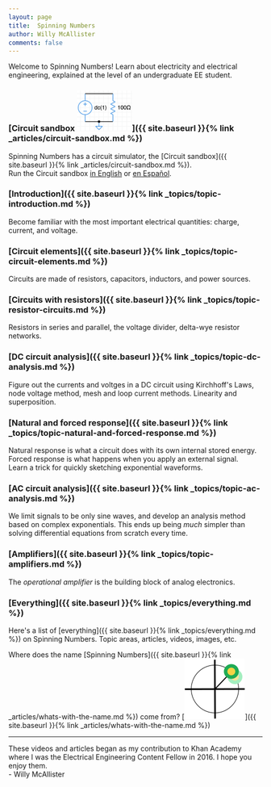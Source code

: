 ```yaml
--- 
layout: page
title:  Spinning Numbers 
author: Willy McAllister
comments: false
---
```


Welcome to Spinning Numbers! Learn about electricity and electrical engineering, explained at the level of an undergraduate EE student.  

### [Circuit sandbox <img class="sn-logo" src="/i/circuit-sandbox.png" alt="circuit sandbox" height="80px">]({{ site.baseurl }}{% link _articles/circuit-sandbox.md %})

Spinning Numbers has a circuit simulator, the [Circuit sandbox]({{ site.baseurl }}{% link _articles/circuit-sandbox.md %}).    
Run the Circuit sandbox [in English](http://spinningnumbers.org/circuit-sandbox/index.html) or [en Español](http://spinningnumbers.org/circuit-sandbox/index-es.html). 

### [Introduction]({{ site.baseurl }}{% link _topics/topic-introduction.md %})
Become familiar with the most important electrical quantities: charge, current, and voltage.

### [Circuit elements]({{ site.baseurl }}{% link _topics/topic-circuit-elements.md %})
Circuits are made of resistors, capacitors, inductors, and power sources.

### [Circuits with resistors]({{ site.baseurl }}{% link _topics/topic-resistor-circuits.md %})
Resistors in series and parallel, the voltage divider, delta-wye resistor networks.

### [DC circuit analysis]({{ site.baseurl }}{% link _topics/topic-dc-analysis.md %})
Figure out the currents and voltges in a DC circuit using Kirchhoff's Laws, node voltage method, mesh and loop current methods. Linearity and superposition.

### [Natural and forced response]({{ site.baseurl }}{% link _topics/topic-natural-and-forced-response.md %})
Natural response is what a circuit does with its own internal stored energy.  
Forced response is what happens when you apply an external signal.  
Learn a trick for quickly sketching exponential waveforms.

### [AC circuit analysis]({{ site.baseurl }}{% link _topics/topic-ac-analysis.md %})
We limit signals to be only sine waves, and develop an analysis method based on complex exponentials. This ends up being *much* simpler than solving differential equations from scratch every time.

### [Amplifiers]({{ site.baseurl }}{% link _topics/topic-amplifiers.md %})
The *operational amplifier* is the building block of analog electronics.

### [Everything]({{ site.baseurl }}{% link _topics/everything.md %})
Here's a list of [everything]({{ site.baseurl }}{% link _topics/everything.md %}) on Spinning Numbers. Topic areas, articles, videos, images, etc.

Where does the name [Spinning Numbers]({{ site.baseurl }}{% link _articles/whats-with-the-name.md %}) come from? [<img class="sn-logo" src="/i/sn_logo2.svg" alt="logo">]({{ site.baseurl }}{% link _articles/whats-with-the-name.md %}) 

----
These videos and articles began as my contribution to Khan Academy where I was the Electrical Engineering Content Fellow in 2016. I hope you enjoy them.  
   \- Willy McAllister

